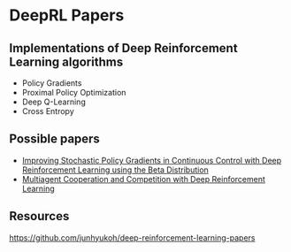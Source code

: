 # DeepRL Papers

## Implementations of Deep Reinforcement Learning algorithms

* Policy Gradients
* Proximal Policy Optimization
* Deep Q-Learning
* Cross Entropy

## Possible papers

* [Improving Stochastic Policy Gradients in Continuous Control with Deep Reinforcement Learning using the Beta Distribution](http://proceedings.mlr.press/v70/chou17a/chou17a.pdf)
* [Multiagent Cooperation and Competition with Deep Reinforcement Learning](https://arxiv.org/pdf/1511.08779.pdf)

## Resources

https://github.com/junhyukoh/deep-reinforcement-learning-papers
